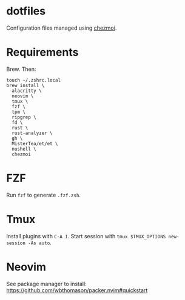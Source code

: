 # dotfiles
Configuration files managed using [chezmoi](https://www.chezmoi.io/).

# Requirements
Brew. Then:
```
touch ~/.zshrc.local
brew install \
  alacritty \
  neovim \
  tmux \
  fzf \
  tpm \
  ripgrep \
  fd \
  rust \
  rust-analyzer \
  gh \
  MisterTea/et/et \
  nushell \
  chezmoi
```

# FZF
Run `fzf` to generate `.fzf.zsh`.

# Tmux
Install plugins with `C-A I`.
Start session with `tmux $TMUX_OPTIONS new-session -As auto`.

# Neovim
See package manager to install: 
  https://github.com/wbthomason/packer.nvim#quickstart
